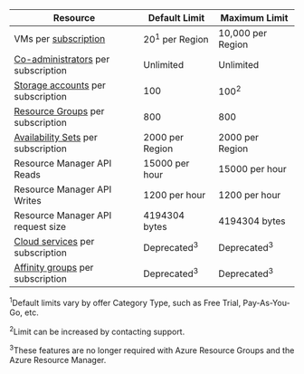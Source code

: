 | Resource | Default Limit | Maximum Limit |
| --- | --- | --- |
| VMs per [subscription](billing-buy-sign-up-azure-subscription.md) |20<sup>1</sup> per Region |10,000 per Region |
| [Co-administrators](billing-add-change-azure-subscription-administrator.md) per subscription |Unlimited |Unlimited |
| [Storage accounts](storage-create-storage-account.md) per subscription |100 |100<sup>2</sup> |
| [Resource Groups](resource-group-overview.md) per subscription |800 |800 |
| [Availability Sets](../virtual-machines/virtual-machines-manage-availability.md#configure-multiple-virtual-machines-in-an-availability-set-for-redundancy) per subscription |2000 per Region |2000 per Region |
| Resource Manager API Reads |15000 per hour |15000 per hour |
| Resource Manager API Writes |1200 per hour |1200 per hour |
| Resource Manager API request size |4194304 bytes |4194304 bytes |
| [Cloud services](cloud-services-what-is.md) per subscription |Deprecated<sup>3</sup> |Deprecated<sup>3</sup> |
| [Affinity groups](../virtual-network/virtual-networks-migrate-to-regional-vnet.md) per subscription |Deprecated<sup>3</sup> |Deprecated<sup>3</sup> |

<sup>1</sup>Default limits vary by offer Category Type, such as Free Trial, Pay-As-You-Go,  etc.

<sup>2</sup>Limit can be increased by contacting support.

<sup>3</sup>These features are no longer required with Azure Resource Groups and the Azure Resource Manager. 

